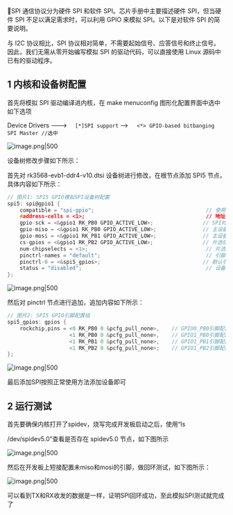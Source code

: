 
📢SPI 通信协议分为硬件 SPI 和软件 SPI。芯片手册中主要描述硬件 SPI，但当硬件 SPI 不足以满足需求时，可以利用 GPIO 来模拟 SPI。以下是对软件 SPI 的简要说明。

与 I2C 协议相比，SPI 协议相对简单，不需要起始信号、应答信号和终止信号。因此，我们无需从零开始编写模拟 SPI 的驱动代码，可以直接使用 Linux 源码中已有的驱动程序。

  

## 1 内核和设备树配置

首先将模拟 SPI 驱动编译进内核，在 make menuconfig 图形化配置界面中选中如下选项

Device Drivers --->
`  [*]SPI support` -->
    `<*> GPIO-based bitbanging SPI Master //选中`

![image.png|500](https://my-obsidian-image.oss-cn-guangzhou.aliyuncs.com/2025/06/359abdc1590bde7803592a1011750281.png)


设备树修改步骤如下所示：

首先对 rk3568-evb1-ddr4-v10.dtsi 设备树进行修改，在根节点添加 SPI5 节点，具体内容如下所示：
```c
// 图片1: SPI5 GPIO模拟SPI设备树配置
spi5: spi@gpio1 {
    compatible = "spi-gpio";                                    // 使用GPIO模拟SPI控制器
    #address-cells = <1>;                                       // 地址单元大小
    gpio-sck = <&gpio1 RK_PB0 GPIO_ACTIVE_LOW>;                // SPI时钟引脚配置
    gpio-miso = <&gpio1 RK_PB0 GPIO_ACTIVE_LOW>;               // 主设备输入从设备输出引脚
    gpio-mosi = <&gpio1 RK_PB1 GPIO_ACTIVE_LOW>;               // 主设备输出从设备输入引脚
    cs-gpios = <&gpio1 RK_PB2 GPIO_ACTIVE_LOW>;                // 片选信号引脚
    num-chipselects = <1>;                                      // 片选信号数量
    pinctrl-names = "default";                                  // 引脚控制状态名称
    pinctrl-0 = <&spi5_gpios>;                                 // 默认引脚控制配置
    status = "disabled";                                        // 设备状态为禁用
};
```
![image.png|500](https://my-obsidian-image.oss-cn-guangzhou.aliyuncs.com/2025/06/25e4544379631e9e6e85945e71336f9c.png)

然后对 pinctrl 节点进行追加，追加内容如下所示：
```c
// 图片2: SPI5 GPIO引脚配置组
spi5_gpios: gpios {
    rockchip,pins = <0 RK_PB0 0 &pcfg_pull_none>,    // GPIO0_PB0引脚配置，无上拉下拉
                    <1 RK_PB0 0 &pcfg_pull_none>,    // GPIO1_PB0引脚配置，无上拉下拉
                    <1 RK_PB1 0 &pcfg_pull_none>,    // GPIO1_PB1引脚配置，无上拉下拉
                    <1 RK_PB2 0 &pcfg_pull_none>;    // GPIO1_PB2引脚配置，无上拉下拉
};
```
![image.png|500](https://my-obsidian-image.oss-cn-guangzhou.aliyuncs.com/2025/06/17457100e22f3114dbea4c206ceefd63.png)

最后添加SPI按照正常使用方法添加设备即可

## 2 运行测试


首先要确保内核打开了spidev，烧写完成开发板启动之后，使用“ls

/dev/spidev5.0”查看是否存在 spidev5.0 节点，如下图所示

![image.png|500](https://my-obsidian-image.oss-cn-guangzhou.aliyuncs.com/2025/06/f7ab67b1c9aaaf1c79a5376f6d4da39a.png)


然后在开发板上短接配置未miso和mosi的引脚，做回环测试，如下图所示：

![image.png|500](https://my-obsidian-image.oss-cn-guangzhou.aliyuncs.com/2025/06/18a3a3947ddcd966ae5de071fa6b95f3.png)


可以看到TX和RX收发的数据是一样，证明SPI回环成功，至此模拟SPI测试就完成了